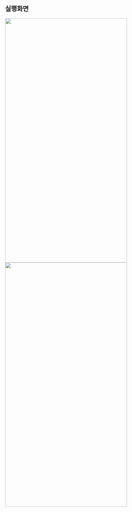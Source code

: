 ## 실행화면

<img src="https://user-images.githubusercontent.com/62470991/203943757-3fa25223-6028-4e44-9d06-9c0be299f879.png" width="400" height="800"/>

<img src="https://user-images.githubusercontent.com/62470991/203943960-169249e5-4ec6-4a3f-b5d2-719b72e61d1d.png" width="400" height="800"/>

